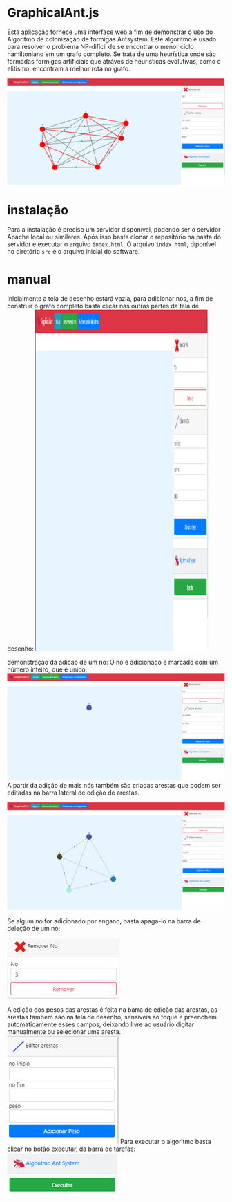 # GraphicalAnt.js

Esta aplicação fornece uma interface web a fim de demonstrar o uso do Algoritmo de colonização de formigas Antsystem. Este algoritmo é usado para resolver o problema NP-difícil de se encontrar o menor ciclo hamiltoniano em um grafo completo. Se trata de uma heurística onde são formadas formigas artificiais que atráves de heurísticas evolutivas, como o elitismo, encontram a melhor rota no grafo. 

![software](https://github.com/SergioNoivak/GraphicalAnt.js/blob/master/img/foto1.PNG)

# instalação

Para a instalação é preciso um servidor disponível, podendo ser o servidor Apache local ou similares. Após isso basta clonar o repositório na pasta do servidor e executar o arquivo `index.html`. O arquivo `index.html`, diponível no diretório `src` é o arquivo inicial do software.

# manual

Inicialmente a tela de desenho estará vazia, para adicionar nos, a fim de construir o grafo completo basta clicar nas outras partes da tela de desenho:
<img src="https://github.com/SergioNoivak/GraphicalAnt.js/blob/master/img/foto2.PNG " width="400" height="790">



demonstração da adicao de um no:
O nó é adicionado e marcado com um número inteiro, que é unico.
![software](https://github.com/SergioNoivak/GraphicalAnt.js/blob/master/img/foto3.PNG)
A partir da adição de mais nós também são criadas arestas que podem ser editadas na barra lateral de edição de arestas.

![software](https://github.com/SergioNoivak/GraphicalAnt.js/blob/master/img/foto4.PNG)

Se algum nó for adicionado por engano, basta apaga-lo na barra de deleção de um nó:

![software](https://github.com/SergioNoivak/GraphicalAnt.js/blob/master/img/foto5.PNG)

A edição dos pesos das arestas é feita na barra de edição das arestas, as arestas também são na tela de desenho, sensíveis ao toque e preenchem automaticamente esses campos, deixando livre ao usuário digitar manualmente ou selecionar uma aresta.
![software](https://github.com/SergioNoivak/GraphicalAnt.js/blob/master/img/foto6.PNG)
Para executar o algoritmo basta clicar no botão executar, da barra de tarefas:
![software](https://github.com/SergioNoivak/GraphicalAnt.js/blob/master/img/foto7.PNG)

